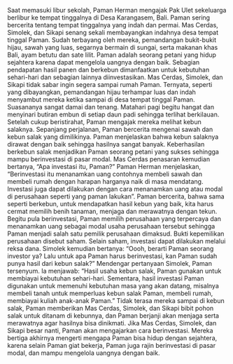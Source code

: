 Saat memasuki libur sekolah,
Paman Herman mengajak
Pak Ulet sekeluarga berlibur
ke tempat tinggalnya di Desa
Karangasem, Bali. Paman
sering bercerita tentang
tempat tinggalnya yang
indah dan permai. Mas
Cerdas, Simolek, dan Sikapi
senang sekali membayangkan
indahnya desa tempat tinggal
Paman.
Sudah terbayang oleh mereka,
pemandangan bukit-bukit
hijau, sawah yang luas,
segarnya bermain di sungai,
serta makanan khas Bali, ayam
betutu dan sate lilit. Paman
adalah seorang petani yang
hidup sejahtera karena dapat
mengelola uangnya dengan
baik. Sebagian pendapatan
hasil panen dan berkebun
dimanfaatkan untuk kebutuhan
sehari-hari dan sebagian
lainnya diinvestasikan. Mas
Cerdas, Simolek, dan Sikapi
tidak sabar ingin segera sampai
rumah Paman. Ternyata, seperti
yang dibayangkan, pemandangan hijau terhampar luas dan indah
menyambut mereka ketika sampai di desa tempat tinggal Paman.
Suasananya sangat damai dan tenang. Matahari pagi begitu
hangat dan menyinari butiran embun di setiap daun padi sehingga
terlihat berkilauan. Setelah cukup beristirahat, Paman mengajak
mereka melihat kebun salaknya. Sepanjang perjalanan, Paman
bercerita mengenai sawah dan kebun salak yang dimilikinya.
Paman menjelaskan bahwa kebun salaknya dirawat dengan baik
sehingga hasilnya sangat banyak.
Keberhasilan berkebun salak menjadikan Paman seorang petani
yang sukses sehingga mampu berinvestasi di pasar modal. Mas
Cerdas penasaran kemudian bertanya, “Apa investasi itu, Paman?”
Paman Herman menjelaskan, “Berinvestasi itu menanamkan uang
contohnya membeli sawah dan membeli rumah dengan harapan
harganya naik di masa mendatang. Investasi juga dapat dilakukan
dengan cara menanamkan uang atau modal di perusahaan seperti
yang paman lakukan”. Paman bercerita, bahwa sama seperti
berkebun, untuk mendapatkan hasil kebun yang baik, kita harus
cermat memilih benih tanaman, menjaga dan merawatnya dengan
tekun. Begitu pula berinvestasi, Paman memilih perusahaan
yang terpercaya dan menanamkan uang sebagai modal usaha
perusahaan tersebut sehingga Paman menjadi salah satu pemilik
perusahaan dimaksud. Bukti kepemilikan perusahaan disebut
saham. Selain saham, investasi dapat dilakukan melalui reksa
dana. Simolek kemudian bertanya: “Oooh, berarti Paman seorang
investor ya? Lalu untuk apa Paman harus berinvestasi, kan Paman
sudah punya hasil dari kebun salak?”
Mendengar pertanyaan Simolek, Paman tersenyum. Ia menjawab:
“Hasil usaha kebun salak, Paman gunakan untuk membiayai
kebutuhan sehari-hari. Sementara, hasil investasi Paman digunakan
untuk memenuhi kebutuhan masa yang akan datang, misalnya
membeli tanah untuk memperluas kebun salak Paman, membeli
rumah, membiayai kuliah anak-anak Paman.” Tidak terasa mereka
sampai di kebun salak, Paman memberikan Mas Cerdas, Simolek,
dan Sikapi bibit pohon salak untuk ditanam di kebunnya, dan
Paman berjanji akan menjaga serta merawatnya agar hasilnya bisa
dinikmati. Jika Mas Cerdas, Simolek, dan Sikapi besar nanti, Paman
akan mengajarkan cara berinvestasi.
Mereka bertiga akhirnya mengerti mengapa Paman bisa hidup
dengan sejahtera, karena selain Paman giat bekerja, Paman juga
rajin berinvestasi di pasar modal, dan mampu mengelola uangnya
dengan baik.